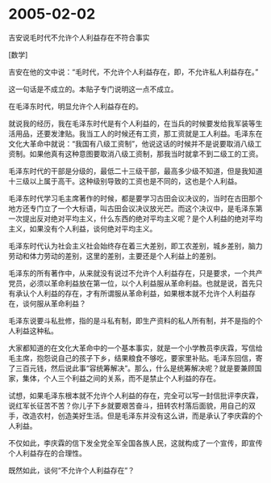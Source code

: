 # 2005-02-02

吉安说毛时代不允许个人利益存在不符合事实 

[数学]

吉安在他的文中说：“毛时代，不允许个人利益存在，即，不允许私人利益存在。” 

这一句话是不成立的。本贴子专门说明这一点不成立。 

在毛泽东时代，明显允许个人利益存在的。 

就说我的经历，我在毛泽东时代是有个人利益的，在当兵的时候要发给我军装等生活用品，还要发津贴。我当工人的时候还有工资，那工资就是工人利益。毛泽东在文化大革命中就说：“我国有八级工资制”，他说这话的时候并不是说要取消八级工资制。如果他真有这种意图要取消八级工资制，那我当时就拿不到二级工的工资。 

毛泽东时代的干部是分级的，最低二十三级干部，最高多少级不知道，但是我知道十三级以上属于高干。这种级别导致的工资也是不同的，这也是个人利益。 

毛泽东时代学习毛主席著作的时候，都是要学习古田会议决议的，当时在古田那个地方还专门立了一个大标语，叫古田会议决议放光芒。而这个决议中，是毛泽东第一次提出反对绝对平均主义，什么东西的绝对平均主义呢？是个人利益的绝对平均主义，如果没有个人利益，谈何绝对平均主义。 

毛泽东时代认为社会主义社会始终存在着三大差别，即工农差别，城乡差别，脑力劳动和体力劳动的差别，这里的差别，主要还是个人利益上的差别。 

毛泽东的所有著作中，从来就没有说过不允许个人利益存在，只是要求，一个共产党员，必须以革命利益放在第一位，以个人利益服从革命利益。也就是说，首先只有承认个人利益的存在，才有所谓服从革命利益，如果根本就不允许个人利益存在，谈何服从革命利益？ 

毛泽东说要斗私批修，指的是斗私有制，即生产资料的私人所有制，并不是指的个人利益这种私。 

大家都知道的在文化大革命中的一个基本事实，就是一个小学教员李庆霖，写信给毛主席，抱怨说自己的孩子下乡，结果粮食不够吃，要家里补贴。毛泽东回信，寄了三百元钱，然后说此事“容统筹解决”。那么，什么是统筹解决呢？就是要兼顾国家，集体，个人三个利益之间的关系，而不是禁止个人利益的存在。 

试想，如果毛泽东根本就不允许个人利益的存在，完全可以写一封信批评李庆霖，说红军长征苦不苦？你儿子下乡就要艰苦奋斗，扭转农村落后面貌，用自己的双手，改造农村，创造美好生活。但是毛泽东并没有这么讲，而是承认了李庆霖的个人利益。 

不仅如此，李庆霖的信下发全党全军全国各族人民，这就构成了一个宣传，即宣传个人利益存在的合理性。 

既然如此，谈何“不允许个人利益存在”？
